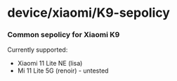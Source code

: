 # device/xiaomi/K9-sepolicy

### Common sepolicy for Xiaomi K9

Currently supported:

- Xiaomi 11 Lite NE (lisa)
- Mi 11 Lite 5G (renoir) - untested
